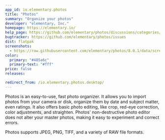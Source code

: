 ```yaml
---
app_id: io.elementary.photos
title: "Photos"
summary: "Organize your photos"
developer: "elementary, Inc."
homepage: https://elementary.io/
help_page: https://github.com/elementary/photos/discussions/categories/q-a
bugtracker: https://github.com/elementary/photos/issues
dist: flatpak
screenshots:
  - https://raw.githubusercontent.com/elementary/photos/8.0.1/data/screenshot.png
color:
  primary: "#485a6c"
  primary-text: "#fff"
price: false
releases:

redirect_from: /io.elementary.photos.desktop/
---
```


<p>
      Photos is an easy-to-use, fast photo organizer. It allows you to import
      photos from your camera or disk, organize them by date and subject matter,
      even ratings. It also offers basic photo editing, like crop, red-eye correction,
      color adjustments, and straighten. Photos' non-destructive photo editor does
      not alter your master photos, making it easy to experiment and correct errors.
    </p>
<p>
      Photos supports JPEG, PNG, TIFF, and a variety of RAW file formats.
    </p>